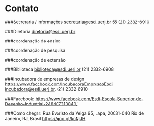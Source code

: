 <!--
---
title: Contato
-->

# Contato 

###Secretaria / informações
secretaria@esdi.uerj.br
55 (21) 2332-6910

###Diretoria
diretoria@esdi.uerj.br

###coordenação de ensino

###coordenação de pesquisa

###coordenação de extensão

###Biblioteca
biblioteca@esdi.uerj.br
(21) 2332-6908

###Incubadora de empresas de design
https://www.facebook.com/IncubadoraEmpresasEsdi
incubadora@esdi.uerj.br.
(21) 2332-6910

###Facebook: https://www.facebook.com/Esdi-Escola-Superior-de-Desenho-Industrial-248407313840/

###Como chegar:
Rua Evaristo da Veiga 95, Lapa, 20031-040 Rio de Janeiro, RJ, Brasil
https://goo.gl/kcNjJH

